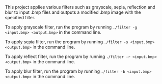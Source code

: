 This project applies various filters such as grayscale, sepia, reflection and blur to input .bmp files and outputs a modified .bmp image with the specified filter.

To apply grayscale filter, run the program by running ` ./filter -g <input.bmp> <output.bmp> ` in the command line.

To apply sepia filter, run the program by running ` ./filter -s <input.bmp> <output.bmp> ` in the command line.

To apply reflect filter, run the program by running ` ./filter -r <input.bmp> <output.bmp> ` in the command line.

To apply blur filter, run the program by running ` ./filter -b <input.bmp> <output.bmp> ` in the command line.
